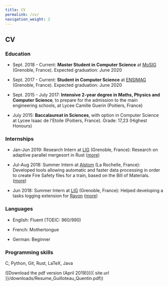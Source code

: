 ```yaml
---
title: CV
permalink: /cv/
navigation_weight: 2
---
```


## CV


### Education

* Sept. 2018 - Current: **Master Student in Computer Science** at [MoSIG](http://mosig.imag.fr) (Grenoble, France). Expected graduation: June 2020

* Sept. 2017 - Current: **Student in Computer Science** at [ENSIMAG](http://ensimag.grenoble-inp.fr) (Grenoble, France). Expected graduation: June 2020

* Sept. 2015 - July 2017: **Intensive 2-year degree in Maths, Physics and Computer Science**, to prepare for the admission to the main engineering schools, at Lycee Camille Guerin (Poitiers, France)

* July 2015: **Baccalaureat in Sciences**, with option in Computer Science at Lycee Isaac de l'Etoile (Poitiers, France). Grade: 17,23 (Highest Honours)


### Internships

* Jan-Jun 2019: Research Intern at [LIG](http://www.liglab.fr/en) (Grenoble, France): Research on adaptive parallel mergesort in Rust ([more](/internships/adaptive_mergesort))

* Jul-Aug 2018: Summer Intern at [Alstom](http://www.alstom.com) (La Rochelle, France): Developed tools allowing automatic and faster data processing in order to create Fire Safety files for a train, based on the Bill of Materials.  ([more](/internships/alstom))

* Jun 2018: Summer Intern at [LIG](http://www.liglab.fr/en) (Grenoble, France): Helped developing a tasks logging extension for [Rayon](https://github.com/rayon-rs/rayon) ([more](/internships/rayon_logs))


### Languages

* English: Fluent (TOEIC: 960/990)

* French: Mothertongue

* German: Beginner


### Programming skills

C, Python, Git, Rust, LaTeX, Java


([Download the pdf version (April 2019)]({{ site.url }}/downloads/Resume_Guilloteau_Quentin.pdf))
